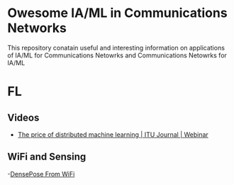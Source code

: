 # Owesome IA/ML in Communications Networks
This repository conatain useful and interesting information on applications of IA/ML for Communications Netowrks and Communications Netowrks for IA/ML

# FL 
## Videos
- [ The price of distributed machine learning​​ | ITU Journal | Webinar ](https://www.youtube.com/watch?v=GWrkUHGbh3M)
  
## WiFi and Sensing
-[DensePose From WiFi](https://arxiv.org/pdf/2301.00250)
